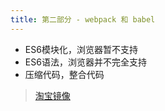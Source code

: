 ```yaml
---
title: 第二部分 - webpack 和 babel
---
```

* ES6模块化，浏览器暂不支持
* ES6语法，浏览器并不完全支持
* 压缩代码，整合代码
> [淘宝镜像](http://npm.taobao.org)


